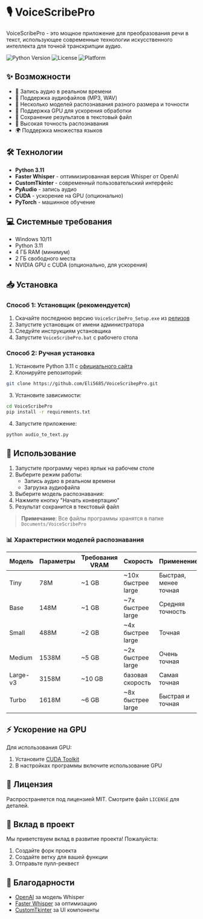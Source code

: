 # 🎙️ VoiceScribePro

VoiceScribePro - это мощное приложение для преобразования речи в текст, использующее современные технологии искусственного интеллекта для точной транскрипции аудио.

![Python Version](https://img.shields.io/badge/Python-3.11-blue.svg)
![License](https://img.shields.io/badge/license-MIT-green.svg)
![Platform](https://img.shields.io/badge/platform-Windows-lightgrey.svg)

## ✨ Возможности

- 🎤 Запись аудио в реальном времени
- 📁 Поддержка аудиофайлов (MP3, WAV)
- 🤖 Несколько моделей распознавания разного размера и точности
- 🚀 Поддержка GPU для ускорения обработки
- 📝 Сохранение результатов в текстовый файл
- 🎯 Высокая точность распознавания
- 🌍 Поддержка множества языков

## 🛠️ Технологии

- **Python 3.11**
- **Faster Whisper** - оптимизированная версия Whisper от OpenAI
- **CustomTkinter** - современный пользовательский интерфейс
- **PyAudio** - запись аудио
- **CUDA** - ускорение на GPU (опционально)
- **PyTorch** - машинное обучение

## 💻 Системные требования

- Windows 10/11
- Python 3.11
- 4 ГБ RAM (минимум)
- 2 ГБ свободного места
- NVIDIA GPU с CUDA (опционально, для ускорения)

## 📥 Установка

### Способ 1: Установщик (рекомендуется)

1. Скачайте последнюю версию `VoiceScribePro_Setup.exe` из [релизов](https://github.com/Eli5685/VoiceScribepPro/releases/tag/v1)
2. Запустите установщик от имени администратора
3. Следуйте инструкциям установщика
4. Запустите `VoiceScribePro.bat` с рабочего стола

### Способ 2: Ручная установка

1. Установите Python 3.11 с [официального сайта](https://www.python.org/downloads/)
2. Клонируйте репозиторий:

```bash
git clone https://github.com/Eli5685/VoiceScribepPro.git
```

3. Установите зависимости:

```bash
cd VoiceScribePro
pip install -r requirements.txt
```

4. Запустите приложение:

```bash
python audio_to_text.py
```

## 🚀 Использование

1. Запустите программу через ярлык на рабочем столе
2. Выберите режим работы:
   - Запись аудио в реальном времени
   - Загрузка аудиофайла
3. Выберите модель распознавания:  
4. Нажмите кнопку "Начать конвертацию"
6. Результат сохранится в текстовый файл

> **Примечание**: Все файлы программы хранятся в папке `Documents/VoiceScribePro`

### 📊 Характеристики моделей распознавания

| Модель | Параметры | Требования VRAM | Скорость | Применение |
|--------|-----------|-----------------|-----------|------------|
| Tiny | 78M | ~1 GB | ~10x быстрее large | Быстрая, менее точная |
| Base | 148M | ~1 GB | ~7x быстрее large | Средняя точность |
| Small | 488M | ~2 GB | ~4x быстрее large | Точная |
| Medium | 1538M | ~5 GB | ~2x быстрее large | Очень точная |
| Large-v3 | 3158M | ~10 GB | базовая скорость | Самая точная |
| Turbo | 1618M | ~6 GB | ~8x быстрее large | Быстрая и точная |

## ⚡ Ускорение на GPU

Для использования GPU:
1. Установите [CUDA Toolkit](https://developer.nvidia.com/cuda-downloads)
3. В настройках программы включите использование GPU

## 📝 Лицензия

Распространяется под лицензией MIT. Смотрите файл `LICENSE` для деталей.

## 🤝 Вклад в проект

Мы приветствуем вклад в развитие проекта! Пожалуйста:
1. Создайте форк проекта
2. Создайте ветку для вашей функции
3. Отправьте пулл-реквест

## 🙏 Благодарности

- [OpenAI](https://openai.com/) за модель Whisper
- [Faster Whisper](https://github.com/guillaumekln/faster-whisper) за оптимизацию
- [CustomTkinter](https://github.com/TomSchimansky/CustomTkinter) за UI компоненты
